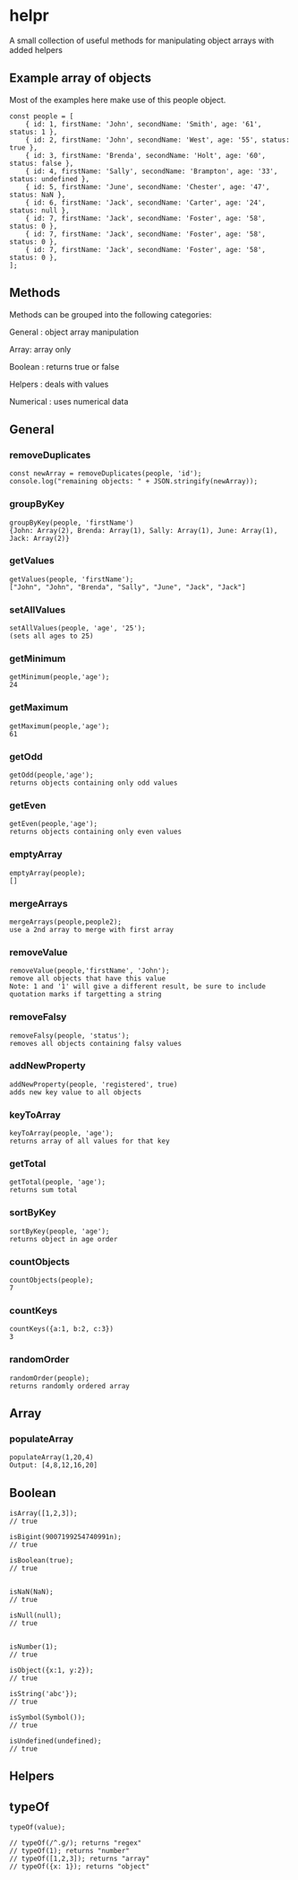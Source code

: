 # helpr

A small collection of useful methods for manipulating object arrays with added helpers



## Example array of objects

Most of the examples here make use of this people object.  

```
const people = [
    { id: 1, firstName: 'John', secondName: 'Smith', age: '61', status: 1 },
    { id: 2, firstName: 'John', secondName: 'West', age: '55', status: true },
    { id: 3, firstName: 'Brenda', secondName: 'Holt', age: '60', status: false },
    { id: 4, firstName: 'Sally', secondName: 'Brampton', age: '33', status: undefined },
    { id: 5, firstName: 'June', secondName: 'Chester', age: '47', status: NaN },
    { id: 6, firstName: 'Jack', secondName: 'Carter', age: '24', status: null },
    { id: 7, firstName: 'Jack', secondName: 'Foster', age: '58', status: 0 },
    { id: 7, firstName: 'Jack', secondName: 'Foster', age: '58', status: 0 },
    { id: 7, firstName: 'Jack', secondName: 'Foster', age: '58', status: 0 },
];
```

## Methods

Methods can be grouped into the following categories: 

General : object array manipulation 

Array: array only

Boolean : returns true or false

Helpers : deals with values

Numerical : uses numerical data


## General

### removeDuplicates
```
const newArray = removeDuplicates(people, 'id');
console.log("remaining objects: " + JSON.stringify(newArray));
```


### groupByKey
```
groupByKey(people, 'firstName')
{John: Array(2), Brenda: Array(1), Sally: Array(1), June: Array(1), Jack: Array(2)}
```

### getValues
```
getValues(people, 'firstName');
["John", "John", "Brenda", "Sally", "June", "Jack", "Jack"]
```

### setAllValues
```
setAllValues(people, 'age', '25');
(sets all ages to 25)
```

### getMinimum
```
getMinimum(people,'age');
24
```

### getMaximum
```
getMaximum(people,'age');
61
```

### getOdd
```
getOdd(people,'age');
returns objects containing only odd values
```

### getEven
```
getEven(people,'age');
returns objects containing only even values
```

### emptyArray
```
emptyArray(people);
[]
```

### mergeArrays
```
mergeArrays(people,people2); 
use a 2nd array to merge with first array
```

### removeValue
```
removeValue(people,'firstName', 'John');
remove all objects that have this value
Note: 1 and '1' will give a different result, be sure to include quotation marks if targetting a string
```

### removeFalsy
```
removeFalsy(people, 'status');
removes all objects containing falsy values
```

### addNewProperty
```
addNewProperty(people, 'registered', true)
adds new key value to all objects
```

### keyToArray
```
keyToArray(people, 'age');
returns array of all values for that key
```

### getTotal
```
getTotal(people, 'age');
returns sum total
```

### sortByKey
```
sortByKey(people, 'age');
returns object in age order
```

### countObjects
```
countObjects(people);
7
```

### countKeys
```
countKeys({a:1, b:2, c:3})
3
```

### randomOrder
```
randomOrder(people);
returns randomly ordered array
```

## Array

### populateArray
```
populateArray(1,20,4)
Output: [4,8,12,16,20]
```

## Boolean

```
isArray([1,2,3]);
// true

isBigint(9007199254740991n);
// true

isBoolean(true);
// true


isNaN(NaN);
// true

isNull(null);
// true


isNumber(1);
// true

isObject({x:1, y:2});
// true

isString('abc'});
// true

isSymbol(Symbol());
// true

isUndefined(undefined);
// true
```

## Helpers

## typeOf
```
typeOf(value);

// typeOf(/^.g/); returns "regex"
// typeOf(1); returns "number"
// typeOf([1,2,3]); returns "array"
// typeOf({x: 1}); returns "object"
```
